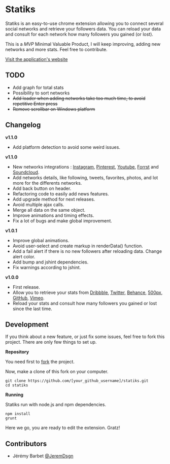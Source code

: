 Statiks
========

Statiks is an easy-to-use chrome extension allowing you to connect several social networks and retrieve your followers data.
You can reload your data and consult for each network how many followers you gained (or lost).

This is a _MVP_ Minimal Valuable Product, I will keep improving, adding new networks and more stats. Feel free to contribute.

[Visit the application's website](http://statiks.jeremybarbet.com)

TODO
----

* Add graph for total stats
* Possibility to sort networks
* ~~Add loader when adding networks take too much time, to avoid repetitive Enter press~~
* ~~Remove scrollbar on Windows platform~~

Changelog
---------

__v1.1.0__

* Add platform detection to avoid some weird issues.

__v1.1.0__

* New networks integrations : [Instagram](http://instagram.com), [Pinterest](http://www.pinterest.com), [Youtube](https://www.youtube.com), [Forrst](https://forrst.com) and [Soundcloud](https://soundcloud.com).
* Add networks details, like following, tweets, favorites, photos, and lot more for the differents networks.
* Add back button on header.
* Refactoring code to easily add news features.
* Add upgrade method for next releases.
* Avoid multiple ajax calls.
* Merge all data on the same object.
* Improve animations and timing effects.
* Fix a lot of bugs and make global improvement.

__v1.0.1__

* Improve global animations.
* Avoid user-select and create markup in renderData() function.
* Add a fail alert if there is no new followers after reloading data. Change alert color.
* Add bump and jshint dependencies.
* Fix warnings according to jshint.

__v1.0.0__

* First release.
* Allow you to retrieve your stats from [Dribbble](https://dribbble.com), [Twitter](https://twitter.com), [Behance](https://www.behance.net), [500px](http://500px.com), [GitHub](https://github.com), [Vimeo](https://vimeo.com).
* Reload your stats and consult how many followers you gained or lost since the last time.

Development
-----------

If you think about a new feature, or just fix some issues, feel free to fork this project.
There are only few things to set up.

__Repository__

You need first to [fork](https://github.com/JeremDsgn/statiks/fork) the project.

Now, make a clone of this fork on your computer.

`git clone https://github.com/[your_github_username]/statiks.git`  
`cd statiks`

__Running__

Statiks run with node.js and npm dependencies.

`npm install`  
`grunt`

Here we go, you are ready to edit the extension. Gratz!

Contributors
------------

* Jérémy Barbet [@JeremDsgn](https://twitter.com/JeremDsgn)
